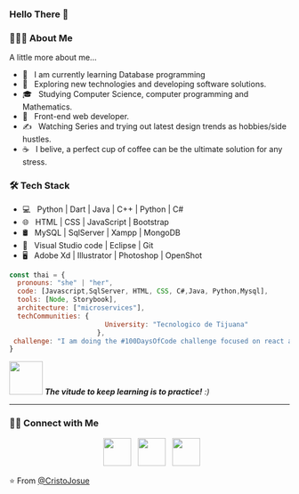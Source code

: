 ### Hello There 👋

<!--
**cristovazz172/cristovazz172** is a ✨ _special_ ✨ repository because its `README.md` (this file) appears on your GitHub profile.
-->
<h3> 👨🏻‍💻 About Me </h3>
 A little more about me...  
 
- 🔭 &nbsp; I am currently learning Database programming
- 🤔 &nbsp; Exploring new technologies and developing software solutions.
- 🎓 &nbsp; Studying Computer Science, computer programming and Mathematics.
- 💼 &nbsp; Front-end web developer.
- ✍️ &nbsp; Watching Series and trying out latest design trends as hobbies/side hustles.
- ☕ &nbsp; I belive, a perfect cup of coffee can be the ultimate solution for any stress. 

<h3>🛠 Tech Stack</h3>

- 💻 &nbsp; Python | Dart | Java | C++  | Python | C#
- 🌐 &nbsp;  HTML | CSS | JavaScript | Bootstrap 
- 🛢 &nbsp; MySQL | SqlServer | Xampp | MongoDB
- 🔧 &nbsp;  Visual Studio code | Eclipse | Git
- 🖥 &nbsp; Adobe Xd | Illustrator | Photoshop | OpenShot 

```javascript
const thai = {
  pronouns: "she" | "her",
  code: [Javascript,SqlServer, HTML, CSS, C#,Java, Python,Mysql],
  tools: [Node, Storybook],
  architecture: ["microservices"],
  techCommunities: {
                        University: "Tecnologico de Tijuana"
                      },
 challenge: "I am doing the #100DaysOfCode challenge focused on react and typescript"
}
```
<img src="https://media.giphy.com/media/LnQjpWaON8nhr21vNW/giphy.gif" width="60"> <em><b>The vitude to keep learning is to practice!</b> :)</em>

---
<h3> 🤝🏻 Connect with Me </h3>

<p align="center">
&nbsp; <a href="https://twitter.com/CristOJv" target="_blank" rel="noopener noreferrer"><img src="https://img.icons8.com/plasticine/100/000000/twitter.png" width="50" /></a>  
&nbsp; <a href="https://www.instagram.com/cristojosue/" target="_blank" rel="noopener noreferrer"><img src="https://img.icons8.com/plasticine/100/000000/instagram-new.png" width="50" /></a>  
&nbsp; <a href="mailto:cristo.vasquez@tectijuana.edu.mx" target="_blank" rel="noopener noreferrer"><img src="https://img.icons8.com/plasticine/100/000000/gmail.png"  width="50" /></a>
</p>

⭐️ From [@CristoJosue](https://github.com/cristovazz172)
